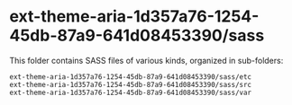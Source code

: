 # ext-theme-aria-1d357a76-1254-45db-87a9-641d08453390/sass

This folder contains SASS files of various kinds, organized in sub-folders:

    ext-theme-aria-1d357a76-1254-45db-87a9-641d08453390/sass/etc
    ext-theme-aria-1d357a76-1254-45db-87a9-641d08453390/sass/src
    ext-theme-aria-1d357a76-1254-45db-87a9-641d08453390/sass/var
